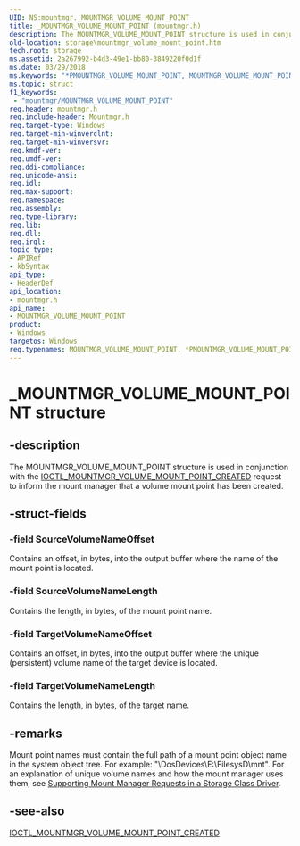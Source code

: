 ```yaml
---
UID: NS:mountmgr._MOUNTMGR_VOLUME_MOUNT_POINT
title: _MOUNTMGR_VOLUME_MOUNT_POINT (mountmgr.h)
description: The MOUNTMGR_VOLUME_MOUNT_POINT structure is used in conjunction with the IOCTL_MOUNTMGR_VOLUME_MOUNT_POINT_CREATED request to inform the mount manager that a volume mount point has been created.
old-location: storage\mountmgr_volume_mount_point.htm
tech.root: storage
ms.assetid: 2a267992-b4d3-49e1-bb80-3849220f0d1f
ms.date: 03/29/2018
ms.keywords: "*PMOUNTMGR_VOLUME_MOUNT_POINT, MOUNTMGR_VOLUME_MOUNT_POINT, MOUNTMGR_VOLUME_MOUNT_POINT structure [Storage Devices], PMOUNTMGR_VOLUME_MOUNT_POINT, PMOUNTMGR_VOLUME_MOUNT_POINT structure pointer [Storage Devices], _MOUNTMGR_VOLUME_MOUNT_POINT, mountmgr/MOUNTMGR_VOLUME_MOUNT_POINT, mountmgr/PMOUNTMGR_VOLUME_MOUNT_POINT, storage.mountmgr_volume_mount_point, structs-mntmgr_afa5831e-a33d-4fb6-a67b-b0b4f459e19b.xml"
ms.topic: struct
f1_keywords:
 - "mountmgr/MOUNTMGR_VOLUME_MOUNT_POINT"
req.header: mountmgr.h
req.include-header: Mountmgr.h
req.target-type: Windows
req.target-min-winverclnt: 
req.target-min-winversvr: 
req.kmdf-ver: 
req.umdf-ver: 
req.ddi-compliance: 
req.unicode-ansi: 
req.idl: 
req.max-support: 
req.namespace: 
req.assembly: 
req.type-library: 
req.lib: 
req.dll: 
req.irql: 
topic_type:
- APIRef
- kbSyntax
api_type:
- HeaderDef
api_location:
- mountmgr.h
api_name:
- MOUNTMGR_VOLUME_MOUNT_POINT
product:
- Windows
targetos: Windows
req.typenames: MOUNTMGR_VOLUME_MOUNT_POINT, *PMOUNTMGR_VOLUME_MOUNT_POINT
---
```


# _MOUNTMGR_VOLUME_MOUNT_POINT structure


## -description


The MOUNTMGR_VOLUME_MOUNT_POINT structure is used in conjunction with the <a href="https://docs.microsoft.com/windows-hardware/drivers/ddi/mountmgr/ni-mountmgr-ioctl_mountmgr_volume_mount_point_created">IOCTL_MOUNTMGR_VOLUME_MOUNT_POINT_CREATED</a> request to inform the mount manager that a volume mount point has been created. 


## -struct-fields




### -field SourceVolumeNameOffset

Contains an offset, in bytes, into the output buffer where the name of the mount point is located. 


### -field SourceVolumeNameLength

Contains the length, in bytes, of the mount point name. 


### -field TargetVolumeNameOffset

Contains an offset, in bytes, into the output buffer where the unique (persistent) volume name of the target device is located. 


### -field TargetVolumeNameLength

Contains the length, in bytes, of the target name. 


## -remarks



Mount point names must contain the full path of a mount point object name in the system object tree. For example: "\DosDevices\E:\FilesysD\mnt". For an explanation of unique volume names and how the mount manager uses them, see <a href="https://docs.microsoft.com/windows-hardware/drivers/storage/supporting-mount-manager-requests-in-a-storage-class-driver">Supporting Mount Manager Requests in a Storage Class Driver</a>. 




## -see-also




<a href="https://docs.microsoft.com/windows-hardware/drivers/ddi/mountmgr/ni-mountmgr-ioctl_mountmgr_volume_mount_point_created">IOCTL_MOUNTMGR_VOLUME_MOUNT_POINT_CREATED</a>
 

 

